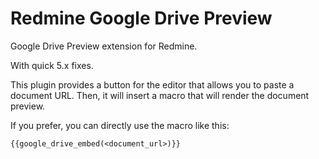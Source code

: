 # Redmine Google Drive Preview

Google Drive Preview extension for Redmine.

With quick 5.x fixes.

This plugin provides a button for the editor that allows you to paste a document URL. Then, it will insert a macro that will render the document preview.

If you prefer, you can directly use the macro like this:

```
{{google_drive_embed(<document_url>)}}
```
